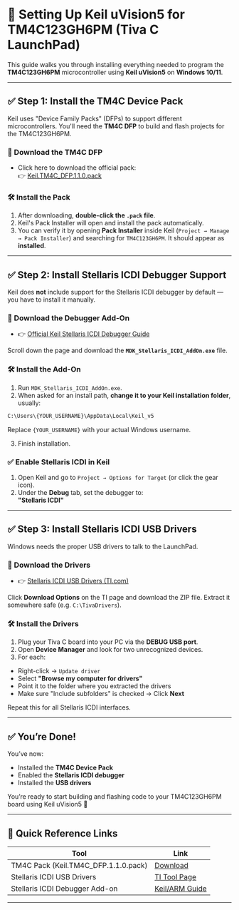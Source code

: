 # 🚀 Setting Up Keil uVision5 for TM4C123GH6PM (Tiva C LaunchPad)

This guide walks you through installing everything needed to program the **TM4C123GH6PM** microcontroller using **Keil uVision5** on **Windows 10/11**.

---

## ✅ Step 1: Install the TM4C Device Pack

Keil uses "Device Family Packs" (DFPs) to support different microcontrollers. You'll need the **TM4C DFP** to build and flash projects for the TM4C123GH6PM.

### 🔗 Download the TM4C DFP

- Click here to download the official pack:  
  👉 [Keil.TM4C_DFP.1.1.0.pack](https://keilpack.azureedge.net/pack/Keil.TM4C_DFP.1.1.0.pack)

### 🛠️ Install the Pack

1. After downloading, **double-click the `.pack` file**.
2. Keil's Pack Installer will open and install the pack automatically.
3. You can verify it by opening **Pack Installer** inside Keil (`Project → Manage → Pack Installer`) and searching for `TM4C123GH6PM`. It should appear as **installed**.


---

## ✅ Step 2: Install Stellaris ICDI Debugger Support

Keil does **not** include support for the Stellaris ICDI debugger by default — you have to install it manually.

### 🔗 Download the Debugger Add-On

- 👉 [Official Keil Stellaris ICDI Debugger Guide](https://developer.arm.com/documentation/ka002280/latest/)

Scroll down the page and download the **`MDK_Stellaris_ICDI_AddOn.exe`** file.

### 🛠️ Install the Add-On

1. Run `MDK_Stellaris_ICDI_AddOn.exe`.
2. When asked for an install path, **change it to your Keil installation folder**, usually:
```bash
C:\Users\{YOUR_USERNAME}\AppData\Local\Keil_v5
```

Replace `{YOUR_USERNAME}` with your actual Windows username.

3. Finish installation.

### ✅ Enable Stellaris ICDI in Keil

1. Open Keil and go to `Project → Options for Target` (or click the gear icon).
2. Under the **Debug** tab, set the debugger to:  
**"Stellaris ICDI"**


---

## ✅ Step 3: Install Stellaris ICDI USB Drivers

Windows needs the proper USB drivers to talk to the LaunchPad.

### 🔗 Download the Drivers

- 👉 [Stellaris ICDI USB Drivers (TI.com)](https://www.ti.com/tool/STELLARIS_ICDI_DRIVERS)

Click **Download Options** on the TI page and download the ZIP file. Extract it somewhere safe (e.g. `C:\TivaDrivers`).

### 🛠️ Install the Drivers

1. Plug your Tiva C board into your PC via the **DEBUG USB port**.
2. Open **Device Manager** and look for two unrecognized devices.
3. For each:
- Right-click → `Update driver`
- Select **"Browse my computer for drivers"**
- Point it to the folder where you extracted the drivers
- Make sure "Include subfolders" is checked → Click **Next**

Repeat this for all Stellaris ICDI interfaces.

---

## ✅ You’re Done!

You’ve now:

- Installed the **TM4C Device Pack**
- Enabled the **Stellaris ICDI debugger**
- Installed the **USB drivers**

You’re ready to start building and flashing code to your TM4C123GH6PM board using Keil uVision5 🎉

---

## 🧩 Quick Reference Links

| Tool | Link |
|------|------|
| TM4C Pack (Keil.TM4C_DFP.1.1.0.pack) | [Download](https://keilpack.azureedge.net/pack/Keil.TM4C_DFP.1.1.0.pack) |
| Stellaris ICDI USB Drivers | [TI Tool Page](https://www.ti.com/tool/STELLARIS_ICDI_DRIVERS) |
| Stellaris ICDI Debugger Add-on | [Keil/ARM Guide](https://developer.arm.com/documentation/ka002280/latest/) |

---

